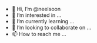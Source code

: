 - 👋 Hi, I’m @neelsoon
- 👀 I’m interested in ...
- 🌱 I’m currently learning ...
- 💞️ I’m looking to collaborate on ...
- 📫 How to reach me ...

<!---
neelsoon/neelsoon is a ✨ special ✨ repository because its `README.md` (this file) appears on your GitHub profile.
You can click the Preview link to take a look at your changes.
--->

